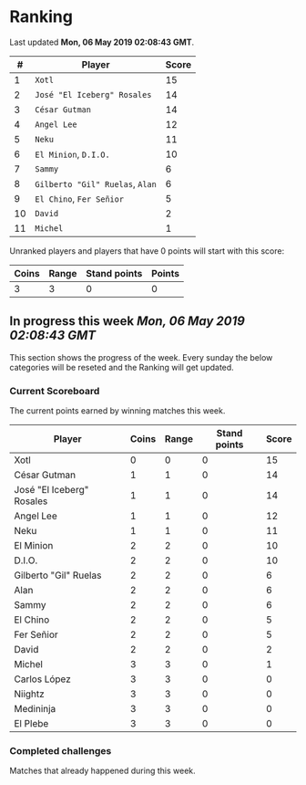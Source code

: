 # Ranking

Last updated **Mon, 06 May 2019 02:08:43 GMT**.

|#|Player|Score|
|-|------|-----|
|1|`Xotl`|15|
|2|`José "El Iceberg" Rosales`|14|
|3|`César Gutman`|14|
|4|`Angel Lee`|12|
|5|`Neku`|11|
|6|`El Minion`, `D.I.O.`|10|
|7|`Sammy`|6|
|8|`Gilberto "Gil" Ruelas`, `Alan`|6|
|9|`El Chino`, `Fer Señior`|5|
|10|`David`|2|
|11|`Michel`|1|

Unranked players and players that have 0 points will start with this score:

|Coins|Range|Stand points|Points|
|-----|-----|------------|------|
|3|3|0|0|

## In progress this week *Mon, 06 May 2019 02:08:43 GMT*
This section shows the progress of the week. Every sunday the below categories will be reseted and the Ranking will get updated.

### Current Scoreboard
The current points earned by winning matches this week.

|Player|Coins|Range|Stand points|Score|
|------|-----|-----|------------|-----|
|Xotl|0|0|0|15|
|César Gutman|1|1|0|14|
|José "El Iceberg" Rosales|1|1|0|14|
|Angel Lee|1|1|0|12|
|Neku|1|1|0|11|
|El Minion|2|2|0|10|
|D.I.O.|2|2|0|10|
|Gilberto "Gil" Ruelas|2|2|0|6|
|Alan|2|2|0|6|
|Sammy|2|2|0|6|
|El Chino|2|2|0|5|
|Fer Señior|2|2|0|5|
|David|2|2|0|2|
|Michel|3|3|0|1|
|Carlos López|3|3|0|0|
|Niightz|3|3|0|0|
|Medininja|3|3|0|0|
|El Plebe|3|3|0|0|

### Completed challenges
Matches that already happened during this week.


